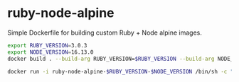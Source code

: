# ruby-node-alpine

Simple Dockerfile for building custom Ruby + Node alpine images.

```sh
export RUBY_VERSION=3.0.3
export NODE_VERSION=16.13.0
docker build . --build-arg RUBY_VERSION=$RUBY_VERSION --build-arg NODE_VERSION=$NODE_VERSION --tag ruby-node-alpine-$RUBY_VERSION-$NODE_VERSION

docker run -i ruby-node-alpine-$RUBY_VERSION-$NODE_VERSION /bin/sh -c "ruby --version && node --version"
```
